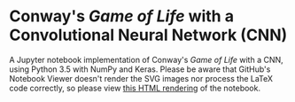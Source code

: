 # Conway's *Game of Life* with a Convolutional Neural Network (CNN)

A Jupyter notebook implementation of Conway's *Game of Life* with a CNN, using Python 3.5 with NumPy and Keras. Please be aware that GitHub's Notebook Viewer doesn't render the SVG images nor process the LaTeX code correctly, so please view [this HTML rendering](Conway%27s%20Game%20of%20Life%20with%20CNN.html) of the notebook.